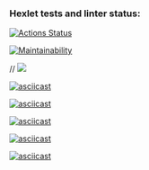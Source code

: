 ### Hexlet tests and linter status:

[![Actions Status](https://github.com/underway336/frontend-project-44/actions/workflows/hexlet-check.yml/badge.svg)](https://github.com/underway336/frontend-project-44/actions)

[![Maintainability](https://api.codeclimate.com/v1/badges/5c9fa98d4c408f4841ae/maintainability)](https://codeclimate.com/github/underway336/frontend-project-44/maintainability)

// <a href="https://codeclimate.com/github/underway336/frontend-project-44/test_coverage"><img src="https://api.codeclimate.com/v1/badges/5c9fa98d4c408f4841ae/test_coverage" /></a>

[![asciicast](https://asciinema.org/a/U6KnI1BOonNpQ4SDd4wLvsZAe.svg)](https://asciinema.org/a/U6KnI1BOonNpQ4SDd4wLvsZAe)

[![asciicast](https://asciinema.org/a/0lXEpYY7mYDXC1tMkOANtlhR5.svg)](https://asciinema.org/a/0lXEpYY7mYDXC1tMkOANtlhR5)

[![asciicast](https://asciinema.org/a/bRIu0c7mLUWEPICpZ5BCoIVBB.svg)](https://asciinema.org/a/bRIu0c7mLUWEPICpZ5BCoIVBB)

[![asciicast](https://asciinema.org/a/PDwXoNjiXXTVVZdc4M6g9HNcM.svg)](https://asciinema.org/a/PDwXoNjiXXTVVZdc4M6g9HNcM)

[![asciicast](https://asciinema.org/a/AsBvI6YXVrYareewCQZOr3UaM.svg)](https://asciinema.org/a/AsBvI6YXVrYareewCQZOr3UaM)
